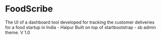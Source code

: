 # FoodScribe
The UI of a dashboard tool developed for tracking the customer deliveries for a food startup in India - Haipur
Built on top of startbootstrap - sb admin theme. 
V 1.0
